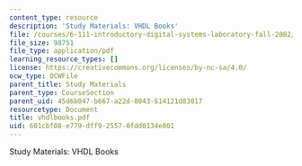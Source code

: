 ```yaml
---
content_type: resource
description: 'Study Materials: VHDL Books'
file: /courses/6-111-introductory-digital-systems-laboratory-fall-2002/601cbf08e779dff925570fdd0134e801_vhdlbooks.pdf
file_size: 98751
file_type: application/pdf
learning_resource_types: []
license: https://creativecommons.org/licenses/by-nc-sa/4.0/
ocw_type: OCWFile
parent_title: Study Materials
parent_type: CourseSection
parent_uid: 45d6b047-b667-a22d-8043-614121d83017
resourcetype: Document
title: vhdlbooks.pdf
uid: 601cbf08-e779-dff9-2557-0fdd0134e801
---
```

Study Materials: VHDL Books